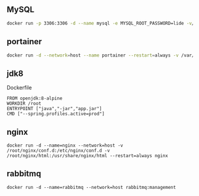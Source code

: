 ## MySQL

```sh
docker run -p 3306:3306 -d --name mysql -e MYSQL_ROOT_PASSWORD=lide -v/etc/mysql:/etc/mysql -v/var/lib/mysql:/var/lib/mysql mysql:8
```

## portainer

```sh
docker run -d --network=host --name portainer --restart=always -v /var/run/docker.sock:/var/run/docker.sock portainer/portainer-ce
```

## jdk8

Dockerfile

```
FROM openjdk:8-alpine
WORKDIR /root
ENTRYPOINT ["java","-jar","app.jar"]
CMD ["--spring.profiles.active=prod"]
```


## nginx

```
docker run -d --name=nginx --network=host -v  /root/nginx/conf.d:/etc/nginx/conf.d -v /root/nginx/html:/usr/share/nginx/html --restart=always nginx
```

## rabbitmq
```
docker run -d --name=rabbitmq --network=host rabbitmq:management
```